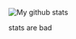 ![My github stats](https://github-readme-stats.vercel.app/api?username=hng12&show_icons=true&theme=tokyonight)

stats are bad
